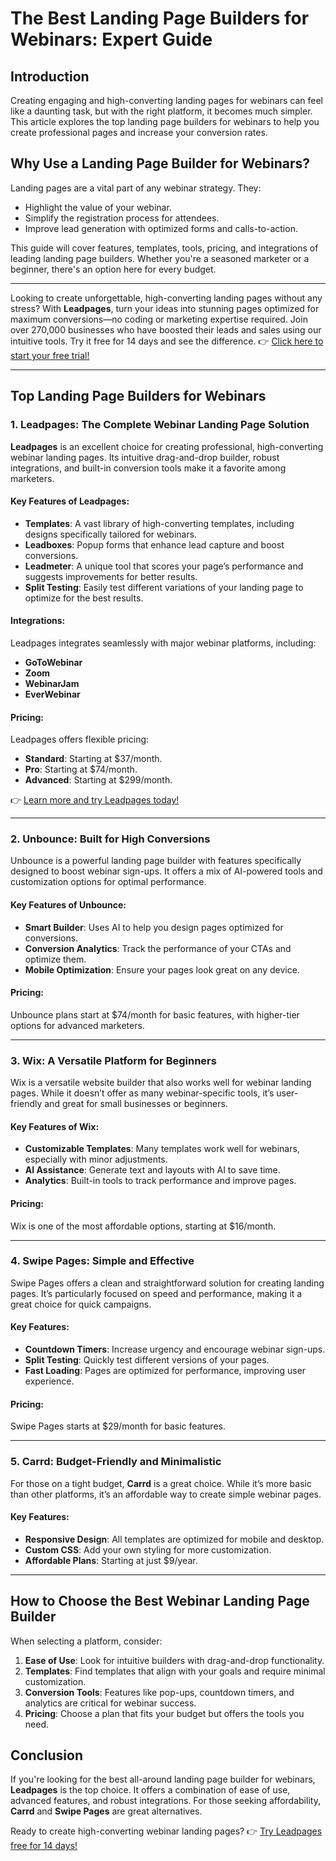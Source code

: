 # The Best Landing Page Builders for Webinars: Expert Guide

## Introduction

Creating engaging and high-converting landing pages for webinars can feel like a daunting task, but with the right platform, it becomes much simpler. This article explores the top landing page builders for webinars to help you create professional pages and increase your conversion rates.

## Why Use a Landing Page Builder for Webinars?

Landing pages are a vital part of any webinar strategy. They:
- Highlight the value of your webinar.
- Simplify the registration process for attendees.
- Improve lead generation with optimized forms and calls-to-action.

This guide will cover features, templates, tools, pricing, and integrations of leading landing page builders. Whether you're a seasoned marketer or a beginner, there's an option here for every budget.

---

Looking to create unforgettable, high-converting landing pages without any stress? With **Leadpages**, turn your ideas into stunning pages optimized for maximum conversions—no coding or marketing expertise required. Join over 270,000 businesses who have boosted their leads and sales using our intuitive tools. Try it free for 14 days and see the difference. 👉 [Click here to start your free trial!](https://bit.ly/LEadPages)

---

## Top Landing Page Builders for Webinars

### 1. Leadpages: The Complete Webinar Landing Page Solution

**Leadpages** is an excellent choice for creating professional, high-converting webinar landing pages. Its intuitive drag-and-drop builder, robust integrations, and built-in conversion tools make it a favorite among marketers.

#### Key Features of Leadpages:
- **Templates**: A vast library of high-converting templates, including designs specifically tailored for webinars.
- **Leadboxes**: Popup forms that enhance lead capture and boost conversions.
- **Leadmeter**: A unique tool that scores your page’s performance and suggests improvements for better results.
- **Split Testing**: Easily test different variations of your landing page to optimize for the best results.

#### Integrations:
Leadpages integrates seamlessly with major webinar platforms, including:
- **GoToWebinar**
- **Zoom**
- **WebinarJam**
- **EverWebinar**

#### Pricing:
Leadpages offers flexible pricing:
- **Standard**: Starting at $37/month.
- **Pro**: Starting at $74/month.
- **Advanced**: Starting at $299/month.

👉 [Learn more and try Leadpages today!](https://bit.ly/LEadPages)

---

### 2. Unbounce: Built for High Conversions

Unbounce is a powerful landing page builder with features specifically designed to boost webinar sign-ups. It offers a mix of AI-powered tools and customization options for optimal performance.

#### Key Features of Unbounce:
- **Smart Builder**: Uses AI to help you design pages optimized for conversions.
- **Conversion Analytics**: Track the performance of your CTAs and optimize them.
- **Mobile Optimization**: Ensure your pages look great on any device.

#### Pricing:
Unbounce plans start at $74/month for basic features, with higher-tier options for advanced marketers.

---

### 3. Wix: A Versatile Platform for Beginners

Wix is a versatile website builder that also works well for webinar landing pages. While it doesn’t offer as many webinar-specific tools, it’s user-friendly and great for small businesses or beginners.

#### Key Features of Wix:
- **Customizable Templates**: Many templates work well for webinars, especially with minor adjustments.
- **AI Assistance**: Generate text and layouts with AI to save time.
- **Analytics**: Built-in tools to track performance and improve pages.

#### Pricing:
Wix is one of the most affordable options, starting at $16/month.

---

### 4. Swipe Pages: Simple and Effective

Swipe Pages offers a clean and straightforward solution for creating landing pages. It’s particularly focused on speed and performance, making it a great choice for quick campaigns.

#### Key Features:
- **Countdown Timers**: Increase urgency and encourage webinar sign-ups.
- **Split Testing**: Quickly test different versions of your pages.
- **Fast Loading**: Pages are optimized for performance, improving user experience.

#### Pricing:
Swipe Pages starts at $29/month for basic features.

---

### 5. Carrd: Budget-Friendly and Minimalistic

For those on a tight budget, **Carrd** is a great choice. While it’s more basic than other platforms, it’s an affordable way to create simple webinar pages.

#### Key Features:
- **Responsive Design**: All templates are optimized for mobile and desktop.
- **Custom CSS**: Add your own styling for more customization.
- **Affordable Plans**: Starting at just $9/year.

---

## How to Choose the Best Webinar Landing Page Builder

When selecting a platform, consider:
1. **Ease of Use**: Look for intuitive builders with drag-and-drop functionality.
2. **Templates**: Find templates that align with your goals and require minimal customization.
3. **Conversion Tools**: Features like pop-ups, countdown timers, and analytics are critical for webinar success.
4. **Pricing**: Choose a plan that fits your budget but offers the tools you need.

## Conclusion

If you're looking for the best all-around landing page builder for webinars, **Leadpages** is the top choice. It offers a combination of ease of use, advanced features, and robust integrations. For those seeking affordability, **Carrd** and **Swipe Pages** are great alternatives.

Ready to create high-converting webinar landing pages? 👉 [Try Leadpages free for 14 days!](https://bit.ly/LEadPages)

